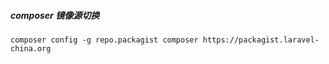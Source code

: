 ##### composer 镜像源切换
```
composer config -g repo.packagist composer https://packagist.laravel-china.org
```